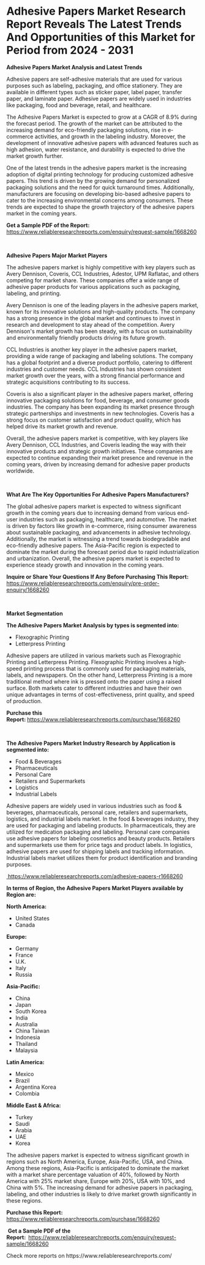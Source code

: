 <p><h1>Adhesive Papers Market Research Report Reveals The Latest Trends And Opportunities of this Market for Period from 2024 - 2031</h1></p><p><strong>Adhesive Papers Market Analysis and Latest Trends</strong></p>
<p><p>Adhesive papers are self-adhesive materials that are used for various purposes such as labeling, packaging, and office stationery. They are available in different types such as sticker paper, label paper, transfer paper, and laminate paper. Adhesive papers are widely used in industries like packaging, food and beverage, retail, and healthcare.</p><p>The Adhesive Papers Market is expected to grow at a CAGR of 8.9% during the forecast period. The growth of the market can be attributed to the increasing demand for eco-friendly packaging solutions, rise in e-commerce activities, and growth in the labeling industry. Moreover, the development of innovative adhesive papers with advanced features such as high adhesion, water resistance, and durability is expected to drive the market growth further.</p><p>One of the latest trends in the adhesive papers market is the increasing adoption of digital printing technology for producing customized adhesive papers. This trend is driven by the growing demand for personalized packaging solutions and the need for quick turnaround times. Additionally, manufacturers are focusing on developing bio-based adhesive papers to cater to the increasing environmental concerns among consumers. These trends are expected to shape the growth trajectory of the adhesive papers market in the coming years.</p></p>
<p><strong>Get a Sample PDF of the Report:&nbsp;</strong> <a href="https://www.reliableresearchreports.com/enquiry/request-sample/1668260">https://www.reliableresearchreports.com/enquiry/request-sample/1668260</a></p>
<p>&nbsp;</p>
<p><strong>Adhesive Papers Major Market Players</strong></p>
<p><p>The adhesive papers market is highly competitive with key players such as Avery Dennison, Coveris, CCL Industries, Adestor, UPM Raflatac, and others competing for market share. These companies offer a wide range of adhesive paper products for various applications such as packaging, labeling, and printing.</p><p>Avery Dennison is one of the leading players in the adhesive papers market, known for its innovative solutions and high-quality products. The company has a strong presence in the global market and continues to invest in research and development to stay ahead of the competition. Avery Dennison's market growth has been steady, with a focus on sustainability and environmentally friendly products driving its future growth.</p><p>CCL Industries is another key player in the adhesive papers market, providing a wide range of packaging and labeling solutions. The company has a global footprint and a diverse product portfolio, catering to different industries and customer needs. CCL Industries has shown consistent market growth over the years, with a strong financial performance and strategic acquisitions contributing to its success.</p><p>Coveris is also a significant player in the adhesive papers market, offering innovative packaging solutions for food, beverage, and consumer goods industries. The company has been expanding its market presence through strategic partnerships and investments in new technologies. Coveris has a strong focus on customer satisfaction and product quality, which has helped drive its market growth and revenue.</p><p>Overall, the adhesive papers market is competitive, with key players like Avery Dennison, CCL Industries, and Coveris leading the way with their innovative products and strategic growth initiatives. These companies are expected to continue expanding their market presence and revenue in the coming years, driven by increasing demand for adhesive paper products worldwide.</p></p>
<p>&nbsp;</p>
<p><strong>What Are The Key Opportunities For Adhesive Papers Manufacturers?</strong></p>
<p><p>The global adhesive papers market is expected to witness significant growth in the coming years due to increasing demand from various end-user industries such as packaging, healthcare, and automotive. The market is driven by factors like growth in e-commerce, rising consumer awareness about sustainable packaging, and advancements in adhesive technology. Additionally, the market is witnessing a trend towards biodegradable and eco-friendly adhesive papers. The Asia-Pacific region is expected to dominate the market during the forecast period due to rapid industrialization and urbanization. Overall, the adhesive papers market is expected to experience steady growth and innovation in the coming years.</p></p>
<p><strong>Inquire or Share Your Questions If Any Before Purchasing This Report:</strong> <a href="https://www.reliableresearchreports.com/enquiry/pre-order-enquiry/1668260">https://www.reliableresearchreports.com/enquiry/pre-order-enquiry/1668260</a></p>
<p>&nbsp;</p>
<p><strong>Market Segmentation</strong></p>
<p><strong>The Adhesive Papers Market Analysis by types is segmented into:</strong></p>
<p><ul><li>Flexographic Printing</li><li>Letterpress Printing</li></ul></p>
<p><p>Adhesive papers are utilized in various markets such as Flexographic Printing and Letterpress Printing. Flexographic Printing involves a high-speed printing process that is commonly used for packaging materials, labels, and newspapers. On the other hand, Letterpress Printing is a more traditional method where ink is pressed onto the paper using a raised surface. Both markets cater to different industries and have their own unique advantages in terms of cost-effectiveness, print quality, and speed of production.</p></p>
<p><strong>Purchase this Report:&nbsp;</strong><a href="https://www.reliableresearchreports.com/purchase/1668260">https://www.reliableresearchreports.com/purchase/1668260</a></p>
<p>&nbsp;</p>
<p><strong>The Adhesive Papers Market Industry Research by Application is segmented into:</strong></p>
<p><ul><li>Food & Beverages</li><li>Pharmaceuticals</li><li>Personal Care</li><li>Retailers and Supermarkets</li><li>Logistics</li><li>Industrial Labels</li></ul></p>
<p><p>Adhesive papers are widely used in various industries such as food & beverages, pharmaceuticals, personal care, retailers and supermarkets, logistics, and industrial labels market. In the food & beverages industry, they are used for packaging and labeling products. In pharmaceuticals, they are utilized for medication packaging and labeling. Personal care companies use adhesive papers for labeling cosmetics and beauty products. Retailers and supermarkets use them for price tags and product labels. In logistics, adhesive papers are used for shipping labels and tracking information. Industrial labels market utilizes them for product identification and branding purposes.</p></p>
<p><a href="https://www.reliableresearchreports.com/adhesive-papers-r1668260">&nbsp;https://www.reliableresearchreports.com/adhesive-papers-r1668260</a></p>
<p><strong>In terms of Region, the Adhesive Papers Market Players available by Region are:</strong></p>
<p>
    <p> <strong> North America: </strong>
        <ul>
            <li>United States</li>
            <li>Canada</li>
        </ul>
        </p> 
    <p> <strong> Europe: </strong>
        <ul>
            <li>Germany</li>
            <li>France</li>
            <li>U.K.</li>
            <li>Italy</li>
            <li>Russia</li>
        </ul>
        </p> 
    <p> <strong> Asia-Pacific: </strong>
        <ul>
            <li>China</li>
            <li>Japan</li>
            <li>South Korea</li>
            <li>India</li>
            <li>Australia</li>
            <li>China Taiwan</li>
            <li>Indonesia</li>
            <li>Thailand</li>
            <li>Malaysia</li>
        </ul>
        </p> 
    <p> <strong> Latin America: </strong>
        <ul>
            <li>Mexico</li>
            <li>Brazil</li>
            <li>Argentina Korea</li>
            <li>Colombia</li>
        </ul>
        </p> 
    <p> <strong> Middle East & Africa: </strong>
        <ul>
            <li>Turkey</li>
            <li>Saudi</li>
            <li>Arabia</li>
            <li>UAE</li>
            <li>Korea</li>
        </ul>
    </p>
    </p>
<p><p>The adhesive papers market is expected to witness significant growth in regions such as North America, Europe, Asia-Pacific, USA, and China. Among these regions, Asia-Pacific is anticipated to dominate the market with a market share percentage valuation of 40%, followed by North America with 25% market share, Europe with 20%, USA with 10%, and China with 5%. The increasing demand for adhesive papers in packaging, labeling, and other industries is likely to drive market growth significantly in these regions.</p></p>
<p><strong>Purchase this Report: </strong><a href="https://www.reliableresearchreports.com/purchase/1668260">https://www.reliableresearchreports.com/purchase/1668260</a></p>
<p>&nbsp;<strong>Get a Sample PDF of the Report:&nbsp;&nbsp;</strong><a href="https://www.reliableresearchreports.com/enquiry/request-sample/1668260">https://www.reliableresearchreports.com/enquiry/request-sample/1668260</a></p>
<p><strong></strong></p>
<p>Check more reports on https://www.reliableresearchreports.com/</p>